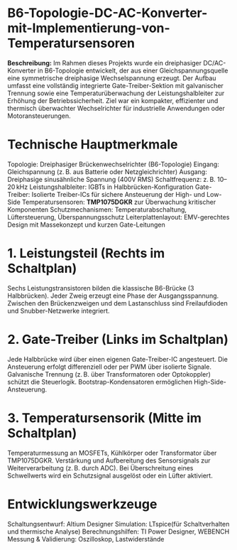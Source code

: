 # B6-Topologie-DC-AC-Konverter-mit-Implementierung-von-Temperatursensoren

**Beschreibung:**
Im Rahmen dieses Projekts wurde ein dreiphasiger DC/AC-Konverter in B6-Topologie entwickelt, der aus einer Gleichspannungsquelle eine symmetrische dreiphasige Wechselspannung erzeugt. Der Aufbau umfasst eine vollständig integrierte Gate-Treiber-Sektion mit galvanischer Trennung sowie eine Temperaturüberwachung der Leistungshalbleiter zur Erhöhung der Betriebssicherheit. Ziel war ein kompakter, effizienter und thermisch überwachter Wechselrichter für industrielle Anwendungen oder Motoransteuerungen.

# Technische Hauptmerkmale

Topologie: Dreiphasiger Brückenwechselrichter (B6-Topologie)
Eingang: Gleichspannung (z. B. aus Batterie oder Netzgleichrichter)
Ausgang: Dreiphasige sinusähnliche Spannung (400V RMS)
Schaltfrequenz: z. B. 10–20 kHz
Leistungshalbleiter: IGBTs in Halbbrücken-Konfiguration
Gate-Treiber: Isolierte Treiber-ICs für sichere Ansteuerung der High- und Low-Side
Temperatursensoren: **TMP1075DGKR** zur Überwachung kritischer Komponenten
Schutzmechanismen: Temperaturabschaltung, Lüftersteuerung, Überspannungsschutz
Leiterplattenlayout: EMV-gerechtes Design mit Massekonzept und kurzen Gate-Leitungen

# 1. Leistungsteil (Rechts im Schaltplan)
Sechs Leistungstransistoren bilden die klassische B6-Brücke (3 Halbbrücken).
Jeder Zweig erzeugt eine Phase der Ausgangsspannung.
Zwischen den Brückenzweigen und dem Lastanschluss sind Freilaufdioden und Snubber-Netzwerke integriert.

# 2. Gate-Treiber (Links im Schaltplan)
Jede Halbbrücke wird über einen eigenen Gate-Treiber-IC angesteuert.
Die Ansteuerung erfolgt differenziell oder per PWM über isolierte Signale.
Galvanische Trennung (z. B. über Transformatoren oder Optokoppler) schützt die Steuerlogik.
Bootstrap-Kondensatoren ermöglichen High-Side-Ansteuerung.

# 3. Temperatursensorik (Mitte im Schaltplan)
Temperaturmessung an MOSFETs, Kühlkörper oder Transformator über TMP1075DGKR.
Verstärkung und Aufbereitung des Sensorsignals zur Weiterverarbeitung (z. B. durch ADC).
Bei Überschreitung eines Schwellwerts wird ein Schutzsignal ausgelöst oder ein Lüfter aktiviert.

# Entwicklungswerkzeuge
Schaltungsentwurf: Altium Designer
Simulation: LTspice(für Schaltverhalten und thermische Analyse)
Berechnungshilfen: TI Power Designer, WEBENCH
Messung & Validierung: Oszilloskop, Lastwiderstände

